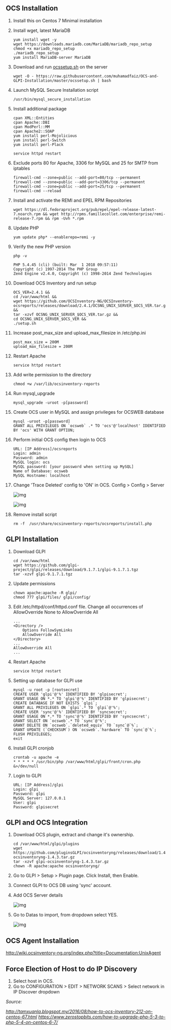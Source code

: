 ## OCS Installation
1. Install this on Centos 7 Minimal installation

1. Install wget, latest MariaDB
    ```
    yum install wget -y
    wget https://downloads.mariadb.com/MariaDB/mariadb_repo_setup
    chmod +x mariadb_repo_setup
    ./mariadb_repo_setup
    yum install MariaDB-server MariaDB
    
    ```
1. Download and run [ocssetup.sh](https://github.com/muhamadfaiz/OCS-and-Fusion-Inventory-Installation/blob/master/ocssetup.sh) on the server

    ```
    wget -O - https://raw.githubusercontent.com/muhamadfaiz/OCS-and-GLPI-Installation/master/ocssetup.sh | bash
    ```

1. Launch MySQL Secure Installation script

	```
    /usr/bin/mysql_secure_installation
    ```

1. Install additional package 

    ```
    cpan XML::Entities
    cpan Apache::DBI
    cpan ModPerl::MM
    cpan Apache2::SOAP
    yum install perl-Mojolicious
    yum install perl-Switch
    yum install perl-Plack
    
    service httpd restart
    ```

1.  Exclude ports 80 for Apache, 3306 for MySQL and 25 for SMTP from iptables

    ```
    firewall-cmd --zone=public --add-port=80/tcp --permanent
    firewall-cmd --zone=public --add-port=3306/tcp --permanent
    firewall-cmd --zone=public --add-port=25/tcp --permanent
    firewall-cmd --reload
    ```

1. Install and activate the REMI and EPEL RPM Repositories

    ```
    wget https://dl.fedoraproject.org/pub/epel/epel-release-latest-7.noarch.rpm && wget http://rpms.famillecollet.com/enterprise/remi-release-7.rpm && rpm -Uvh *.rpm
    ```

1. Update PHP
    ```
    yum update php* --enablerepo=remi -y
    ```

1. Verify the new PHP version

    ```
    php -v

    PHP 5.4.45 (cli) (built: Mar  1 2018 09:57:11) 
    Copyright (c) 1997-2014 The PHP Group
    Zend Engine v2.4.0, Copyright (c) 1998-2014 Zend Technologies
    ```
    
1. Download OCS Inventory and run setup

    ```
    OCS_VER=2.4.1 &&
    cd /var/www/html &&
    wget https://github.com/OCSInventory-NG/OCSInventory-ocsreports/releases/download/2.4.1/OCSNG_UNIX_SERVER_$OCS_VER.tar.gz &&
    tar -xzvf OCSNG_UNIX_SERVER_$OCS_VER.tar.gz &&
    cd OCSNG_UNIX_SERVER_$OCS_VER &&
    ./setup.sh
    ```

1. Increase post_max_size and upload_max_filesize in /etc/php.ini
    ```
    post_max_size = 200M
    upload_max_filesize = 200M
    ```

1. Restart Apache
    ```
    service httpd restart
    ```

1. Add write permission to the directory

	```
    chmod +w /var/lib/ocsinventory-reports
    ```

1. Run mysql_upgrade

    ```
    mysql_upgrade -uroot -p[password]
    ```

1. Create OCS user in MySQL and assign privileges for OCSWEB database
    ```
    mysql -uroot -p[password]
    GRANT ALL PRIVILEGES ON `ocsweb` .* TO 'ocs'@'localhost' IDENTIFIED BY 'ocs' WITH GRANT OPTION;
    ```

1. Perform initial OCS config then login to OCS 
    ```
    URL: [IP Address]/ocsreports
    Login: admin
    Password: admin
    MySQL login: ocs
    MySQL password: [your password when setting up MySQL]
    Name of Database: ocsweb
    MySQL Hostname: localhost
    ```

1. Change 'Trace Deleted' config to 'ON' in OCS. Config > Config > Server

	![img](http://i.imgur.com/GD8p2TG.png)
    
    ![img](http://i.imgur.com/qtG0R5S.jpg)

1. Remove install script
	
    ```
    rm -f  /usr/share/ocsinventory-reports/ocsreports/install.php
    ```

## GLPI Installation

1. Download GLPI

    ```
    cd /var/www/html
    wget https://github.com/glpi-project/glpi/releases/download/9.1.7.1/glpi-9.1.7.1.tgz
    tar -xzvf glpi-9.1.7.1.tgz
    ```

1. Update permissions
    ```
    chown apache:apache -R glpi/
    chmod 777 glpi/files/ glpi/config/
    ```
    
1. Edit /etc/httpd/conf/httpd.conf file. Change all occurrences of AllowOverride None to AllowOverride All
    ```
    ...
    <Directory />
        Options FollowSymLinks
        AllowOverride All
    </Directory>
    ...
    AllowOverride All
	...
    ```
    
1. Restart Apache 
    ```
    service httpd restart
    ```

1. Setting up database for GLPI use
    ```
    mysql -u root -p [rootsecret]
    CREATE USER 'glpi'@'%' IDENTIFIED BY 'glpisecret';
    GRANT USAGE ON *.* TO 'glpi'@'%' IDENTIFIED BY 'glpisecret';
    CREATE DATABASE IF NOT EXISTS `glpi`;
    GRANT ALL PRIVILEGES ON `glpi`.* TO `glpi`@'%';
    CREATE USER 'sync'@'%' IDENTIFIED BY 'syncsecret';
    GRANT USAGE ON *.* TO 'sync'@'%' IDENTIFIED BY 'syncsecret';
    GRANT SELECT ON `ocsweb`.* TO `sync`@'%';
    GRANT DELETE ON `ocsweb`.`deleted_equiv` TO `sync`@`%`;
    GRANT UPDATE (`CHECKSUM`) ON `ocsweb`.`hardware` TO `sync`@`%`;
    FLUSH PRIVILEGES;
    exit
    ```
    
1. Install GLPI cronjob

	```
    crontab -u apache -e
    * * * * * /usr/bin/php /var/www/html/glpi/front/cron.php &>/dev/null
    ```    
    
1. Login to GLPI
    ```
    URL: [IP Address]/glpi
    Login: glpi
    Password: glpi
    MySQL Server: 127.0.0.1
    User: glpi
    Password: glpisecret
    ```

## GLPI and OCS Integration

1. Download OCS plugin, extract and change it's ownership. 
    ```
    cd /var/www/html/glpi/plugins
    wget https://github.com/pluginsGLPI/ocsinventoryng/releases/download/1.4.3/glpi-ocsinventoryng-1.4.3.tar.gz
    tar -xzvf glpi-ocsinventoryng-1.4.3.tar.gz
    chown -R apache:apache ocsinventoryng/
    ```
    
1. Go to GLPI > Setup > Plugin page. Click Install, then Enable.

1. Connect GLPI to OCS DB using 'sync' account.

1. Add OCS Server details

	![img](http://imgur.com/5YQQrKo.png)

1. Go to Datas to import, from dropdown select YES.

	![img](https://image.prntscr.com/image/f9ZGzoGAQEqjcStnB_2Zvw.png)

## OCS Agent Installation

http://wiki.ocsinventory-ng.org/index.php?title=Documentation:UnixAgent

## Force Election of Host to do IP Discovery

1. Select host in OCS.
2. Go to CONFIGURATION > EDIT > NETWORK SCANS > Select network in IP Discover dropdown

*Source:*

*http://tamxuanla.blogspot.my/2016/08/how-to-ocs-inventory-212-on-centos-67.html*
*https://www.zerostopbits.com/how-to-upgrade-php-5-3-to-php-5-4-on-centos-6-7/*
